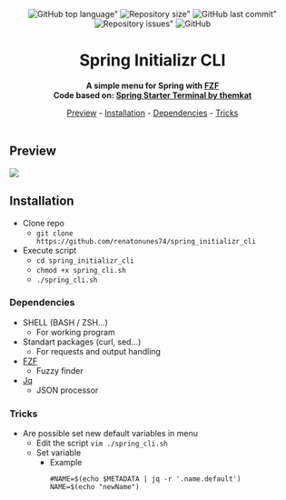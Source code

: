 <div align="center">
	
![GitHub top language"](https://img.shields.io/github/languages/top/renatonunes74/spring_initializr_cli.svg?style=for-the-badge)
![Repository size"](https://img.shields.io/github/repo-size/renatonunes74/spring_initializr_cli.svg?style=for-the-badge)
![GitHub last commit"](https://img.shields.io/github/last-commit/renatonunes74/spring_initializr_cli.svg?style=for-the-badge)
![Repository issues"](https://img.shields.io/github/issues/rockofox/firefox-minima.svg?style=for-the-badge)
![GitHub](https://img.shields.io/github/license/renatonunes74/spring_initializr_cli?style=for-the-badge)
# Spring Initializr CLI
**A simple menu for Spring with [FZF](https://github.com/junegunn/fzf)<br>Code based on: [Spring Starter Terminal by themkat](https://github.com/themkat/spring-starter-terminal)**

[Preview](#preview) -
[Installation](#installation) -
[Dependencies](#dependencies) -
[Tricks](#tricks)
<br>
<br>
</div>

## Preview
![](https://github.com/renatonunes74/spring_initializr_cli/blob/master/output.gif)

## Installation
- Clone repo
	- `git clone https://github.com/renatonunes74/spring_initializr_cli`
- Execute script
	- `cd spring_initializr_cli`
	- `chmod +x spring_cli.sh`
	- `./spring_cli.sh`
### Dependencies
- SHELL (BASH / ZSH...)
    - For working program
- Standart packages (curl, sed...)
    - For requests and output handling
- [FZF](https://github.com/junegunn/fzf)
    - Fuzzy finder
- [Jq](https://github.com/jqlang/jq)
    - JSON processor
### Tricks
- Are possible set new default variables in menu 
	- Edit the script `vim ./spring_cli.sh`
	- Set variable
		- Example
			```
			#NAME=$(echo $METADATA | jq -r '.name.default')
			NAME=$(echo "newName")
			```
